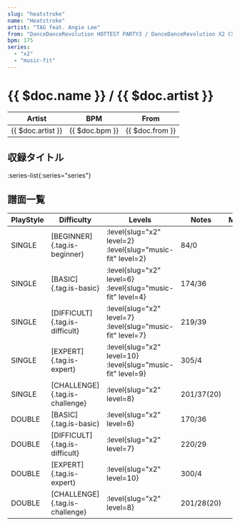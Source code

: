 ```yaml
---
slug: "heatstroke"
name: "Heatstroke"
artist: "TAG feat. Angie Lee"
from: "DanceDanceRevolution HOTTEST PARTY3 / DanceDanceRevolution X2 CS"
bpm: 175
series:
  - "x2"
  - "music-fit"
---
```


# {{ $doc.name }} / {{ $doc.artist }}

|Artist|BPM|From|
|------|---|----|
|{{ $doc.artist }}|{{ $doc.bpm }}|{{ $doc.from }}|

## 収録タイトル

:series-list{:series="series"}

## 譜面一覧

|PlayStyle|Difficulty|Levels|Notes|Movie|
|---------|----------|------|-----|-----|
|SINGLE|[BEGINNER]{.tag.is-beginner}|<div class="field is-grouped is-grouped-multiline"> :level{slug="x2" level=2} :level{slug="music-fit" level=2}</div>|84/0||
|SINGLE|[BASIC]{.tag.is-basic}|<div class="field is-grouped is-grouped-multiline"> :level{slug="x2" level=6} :level{slug="music-fit" level=4}</div>|174/36||
|SINGLE|[DIFFICULT]{.tag.is-difficult}|<div class="field is-grouped is-grouped-multiline"> :level{slug="x2" level=7} :level{slug="music-fit" level=7}</div>|219/39||
|SINGLE|[EXPERT]{.tag.is-expert}|<div class="field is-grouped is-grouped-multiline"> :level{slug="x2" level=10} :level{slug="music-fit" level=9}</div>|305/4||
|SINGLE|[CHALLENGE]{.tag.is-challenge}|<div class="field is-grouped is-grouped-multiline"> :level{slug="x2" level=8}</div>|201/37(20)||
|DOUBLE|[BASIC]{.tag.is-basic}|<div class="field is-grouped is-grouped-multiline"> :level{slug="x2" level=6}</div>|170/36||
|DOUBLE|[DIFFICULT]{.tag.is-difficult}|<div class="field is-grouped is-grouped-multiline"> :level{slug="x2" level=7}</div>|220/29||
|DOUBLE|[EXPERT]{.tag.is-expert}|<div class="field is-grouped is-grouped-multiline"> :level{slug="x2" level=10}</div>|300/4||
|DOUBLE|[CHALLENGE]{.tag.is-challenge}|<div class="field is-grouped is-grouped-multiline"> :level{slug="x2" level=8}</div>|201/28(20)||
